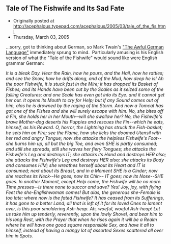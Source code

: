 ## Tale of The Fishwife and Its Sad Fate

 * Originally posted at http://acephalous.typepad.com/acephalous/2005/03/tale_of_the_fis.html
 * Thursday, March 03, 2005



...sorry, got to thinking about German, so Mark Twain's ["The Awful German Language"](http://www.georgetown.edu/faculty/jod/texts/twain.german.html) immediately sprung to mind.  Particularly amusing is his English version of what the "Tale of the Fishwife" would sound like were English grammar German:

_It is a bleak Day. Hear the Rain, how he pours, and the Hail, how he rattles; and see the Snow, how he drifts along, and of the Mud, how deep he is! Ah the poor Fishwife, it is stuck fast in the Mire; it has dropped its Basket of Fishes; and its Hands have been cut by the Scales as it seized some of the falling Creatures; and one Scale has even got into its Eye. and it cannot get her out. It opens its Mouth to cry for Help; but if any Sound comes out of him, alas he is drowned by the raging of the Storm. And now a Tomcat has got one of the Fishes and she will surely escape with him. No, she bites off a Fin, she holds her in her Mouth--will she swallow her? No, the Fishwife's brave Mother-dog deserts his Puppies and rescues the Fin--which he eats, himself, as his Reward. O, horror, the Lightning has struck the Fish-basket; he sets him on Fire; see the Flame, how she licks the doomed Utensil with her red and angry Tongue; now she attacks the helpless Fishwife's Foot--she burns him up, all but the big Toe, and even SHE is partly consumed; and still she spreads, still she waves her fiery Tongues; she attacks the Fishwife's Leg and destroys IT; she attacks its Hand and destroys HER also; she attacks the Fishwife's Leg and destroys HER also; she attacks its Body and consumes HIM; she wreathes herself about its Heart and IT is consumed; next about its Breast, and in a Moment SHE is a Cinder; now she reaches its Neck--He goes; now its Chin-- IT goes; now its Nose--SHE goes. In another Moment, except Help come, the Fishwife will be no more. Time presses--is there none to succor and save? Yes! Joy, joy, with flying Feet the she-Englishwoman comes! But alas, the generous she-Female is too late: where now is the fated Fishwife? It has ceased from its Sufferings, it has gone to a better Land; all that is left of it for its loved Ones to lament over, is this poor smoldering Ash-heap. Ah, woeful, woeful Ash-heap! Let us take him up tenderly, reverently, upon the lowly Shovel, and bear him to his long Rest, with the Prayer that when he rises again it will be a Realm where he will have one good square responsible Sex, and have it all to himself, instead of having a mangy lot of assorted Sexes scattered all over him in Spots._

 

		
